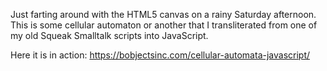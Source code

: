 Just farting around with the HTML5 canvas on a rainy Saturday afternoon.  This is some cellular automaton or another that I transliterated from one of my old 
Squeak Smalltalk scripts into JavaScript.

Here it is in action:  https://bobjectsinc.com/cellular-automata-javascript/



